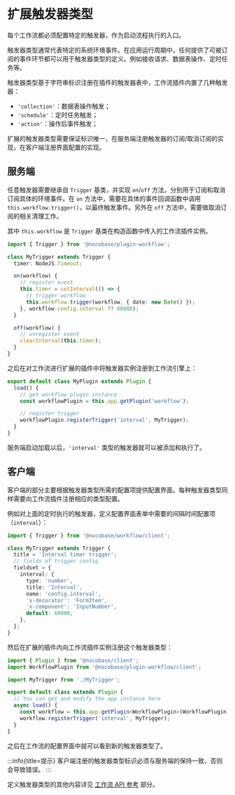 # 扩展触发器类型

每个工作流都必须配置特定的触发器，作为启动流程执行的入口。

触发器类型通常代表特定的系统环境事件。在应用运行周期中，任何提供了可被订阅的事件环节都可以用于触发器类型的定义。例如接收请求、数据表操作、定时任务等。

触发器类型基于字符串标识注册在插件的触发器表中，工作流插件内置了几种触发器：

- `'collection'`：数据表操作触发；
- `'schedule'`：定时任务触发；
- `'action'`：操作后事件触发；

扩展的触发器类型需要保证标识唯一，在服务端注册触发器的订阅/取消订阅的实现，在客户端注册界面配置的实现。

## 服务端

任意触发器需要继承自 `Trigger` 基类，并实现 `on`/`off` 方法，分别用于订阅和取消订阅具体的环境事件。在 `on` 方法中，需要在具体的事件回调函数中调用 `this.workflow.trigger()`，以最终触发事件。另外在 `off` 方法中，需要做取消订阅的相关清理工作。

其中 `this.workflow` 是 `Trigger` 基类在构造函数中传入的工作流插件实例。

```ts
import { Trigger } from '@nocobase/plugin-workflow';

class MyTrigger extends Trigger {
  timer: NodeJS.Timeout;

  on(workflow) {
    // register event
    this.timer = setInterval(() => {
      // trigger workflow
      this.workflow.trigger(workflow, { date: new Date() });
    }, workflow.config.interval ?? 60000);
  }

  off(workflow) {
    // unregister event
    clearInterval(this.timer);
  }
}
```

之后在对工作流进行扩展的插件中将触发器实例注册到工作流引擎上：

```ts
export default class MyPlugin extends Plugin {
  load() {
    // get workflow plugin instance
    const workflowPlugin = this.app.getPlugin('workflow');

    // register trigger
    workflowPlugin.registerTrigger('interval', MyTrigger);
  }
}
```

服务端启动加载以后，`'interval'` 类型的触发器就可以被添加和执行了。

## 客户端

客户端的部分主要根据触发器类型所需的配置项提供配置界面。每种触发器类型同样需要向工作流插件注册相应的类型配置。

例如对上面的定时执行的触发器，定义配置界面表单中需要的间隔时间配置项（`interval`）：

```ts
import { Trigger } from '@nocobase/workflow/client';

class MyTrigger extends Trigger {
  title = 'Interval timer trigger';
  // fields of trigger config
  fieldset = {
    interval: {
      type: 'number',
      title: 'Interval',
      name: 'config.interval',
      'x-decorator': 'FormItem',
      'x-component': 'InputNumber',
      default: 60000,
    },
  };
}
```

然后在扩展的插件内向工作流插件实例注册这个触发器类型：

```ts
import { Plugin } from '@nocobase/client';
import WorkflowPlugin from '@nocobase/plugin-workflow/client';

import MyTrigger from './MyTrigger';

export default class extends Plugin {
  // You can get and modify the app instance here
  async load() {
    const workflow = this.app.getPlugin<WorkflowPlugin>(WorkflowPlugin);
    workflow.registerTrigger('interval', MyTrigger);
  }
}
```

之后在工作流的配置界面中就可以看到新的触发器类型了。

:::info{title=提示}
客户端注册的触发器类型标识必须与服务端的保持一致，否则会导致错误。
:::

定义触发器类型的其他内容详见 [工作流 API 参考](../api#pluginregisterTrigger) 部分。
